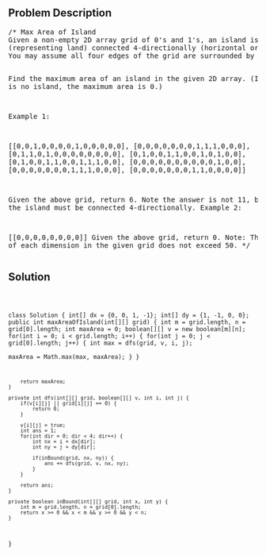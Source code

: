 <!--
<style>
  body { font-family: Arial, sans-serif; }
  .container { max-width: 744px; margin: 0 auto; padding: 10px; }
  .comment-block { background-color: #f9f9f9; padding: 10px; border-left: 5px solid #ccc; max-width: 100%; margin: 20px auto; overflow-wrap: break-word; white-space: pre-wrap; }
  .code-block { background-color: #f4f4f4; padding: 10px; border: 1px solid #ddd; max-width: 100%; margin: 20px auto; overflow-wrap: break-word; white-space: pre-wrap; }
</style>
-->

<div class='container'>
<h2>Problem Description</h2>
<div class='comment-block'>
<pre>
/* Max Area of Island
Given a non-empty 2D array grid of 0's and 1's, an island is a group of 1's 
(representing land) connected 4-directionally (horizontal or vertical.) 
You may assume all four edges of the grid are surrounded by water.

Find the maximum area of an island in the given 2D array. (If there is no island, the maximum area is 0.)

Example 1:

[[0,0,1,0,0,0,0,1,0,0,0,0,0],
 [0,0,0,0,0,0,0,1,1,1,0,0,0],
 [0,1,1,0,1,0,0,0,0,0,0,0,0],
 [0,1,0,0,1,1,0,0,1,0,1,0,0],
 [0,1,0,0,1,1,0,0,1,1,1,0,0],
 [0,0,0,0,0,0,0,0,0,0,1,0,0],
 [0,0,0,0,0,0,0,1,1,1,0,0,0],
 [0,0,0,0,0,0,0,1,1,0,0,0,0]]

Given the above grid, return 6. Note the answer is not 11, because the island must be connected 4-directionally.
Example 2:

[[0,0,0,0,0,0,0,0]]
Given the above grid, return 0.
Note: The length of each dimension in the given grid does not exceed 50.
*/
</pre>
</div>

<h2>Solution</h2>
<div class='code-block'>
<pre><code class='language-java'>

class Solution {
    int[] dx = {0, 0, 1, -1};
    int[] dy = {1, -1, 0, 0};
    public int maxAreaOfIsland(int[][] grid) {
        int m = grid.length, n = grid[0].length;
        int maxArea = 0;
        boolean[][] v = new boolean[m][n];
        for(int i = 0; i < grid.length; i++) {
            for(int j = 0; j < grid[0].length; j++) {
                int max = dfs(grid, v, i, j);     
                maxArea = Math.max(max, maxArea); 
            }
        }
        
        return maxArea; 
    }
    
    private int dfs(int[][] grid, boolean[][] v, int i, int j) {
        if(v[i][j] || grid[i][j] == 0) {
            return 0;
        }
        
        v[i][j] = true;
        int ans = 1;
        for(int dir = 0; dir < 4; dir++) {
            int nx = i + dx[dir];
            int ny = j + dy[dir];
            
            if(inBound(grid, nx, ny)) {
                ans += dfs(grid, v, nx, ny);
            }
        }
        
        return ans;  
    }
    
    private boolean inBound(int[][] grid, int x, int y) {
        int m = grid.length, n = grid[0].length;
        return x >= 0 && x < m && y >= 0 && y < n;
    }
}</code></pre>
</div>
</div>
